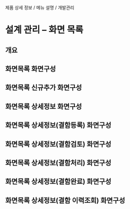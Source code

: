 <!--breadcrumb:제품 상세 정보 / 메뉴 설명 / 개발관리--><span class="md-breadcrumb">제품 상세 정보 / 메뉴 설명 / 개발관리</span>
# 설계 관리 – 화면 목록
<!--5th-h2-toc-->
## 개요

## 화면목록 화면구성

## 화면목록 신규추가 화면구성

## 화면목록 상세정보 화면구성

## 화면목록 상세정보(결함등록) 화면구성

## 화면목록 상세정보(결함검토) 화면구성

## 화면목록 상세정보(결함처리) 화면구성

## 화면목록 상세정보(결함완료) 화면구성

## 화면목록 상세정보(결함 이력조회) 화면구성

